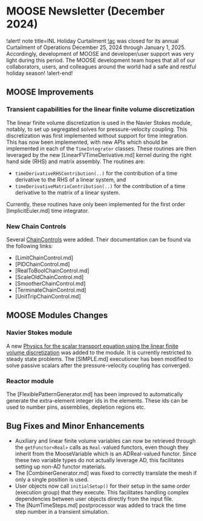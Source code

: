 # MOOSE Newsletter (December 2024)

!alert! note title=INL Holiday Curtailment
[!ac](INL) was closed for its annual Curtailment of Operations December 25, 2024 through January 1, 2025.
Accordingly, development of MOOSE and developer/user support was very light during this period. The
MOOSE development team hopes that all of our collaborators, users, and colleagues around the world
had a safe and restful holiday season!
!alert-end!

## MOOSE Improvements

### Transient capabilities for the linear finite volume discretization

The linear finite volume discretization is used in the Navier Stokes module, notably, to set up segregated solves
for pressure-velocity coupling. This discretization was first implemented without support for time integration.
This has now been implemented, with new APIs which should be implemented in each of the `TimeIntegrator` classes.
These routines are then leveraged by the new [LinearFVTimeDerivative.md] kernel during the right hand side
(RHS) and matrix assembly. The routines are:

- `timeDerivativeRHSContribution(..)` for the contribution of a time derivative to the RHS of a linear system, and
- `timeDerivativeMatrixContribution(..)` for the contribution of a time derivative to the matrix of a linear system.

Currently, these routines have only been implemented for the first order [ImplicitEuler.md] time integrator.

### New Chain Controls

Several [ChainControls](syntax/ChainControls/index.md) were added. Their documentation can be found
via the following links:

- [LimitChainControl.md]
- [PIDChainControl.md]
- [RealToBoolChainControl.md]
- [ScaleOldChainControl.md]
- [SmootherChainControl.md]
- [TerminateChainControl.md]
- [UnitTripChainControl.md]

## MOOSE Modules Changes

### Navier Stokes module

A new [Physics for the scalar transport equation using the linear finite volume discretization](WCNSLinearFVScalarTransportPhysics.md)
was added to the module. It is currently restricted to steady state problems. The [SIMPLE.md] executioner has been modified
to solve passive scalars after the pressure-velocity coupling has converged.

### Reactor module

The [FlexiblePatternGenerator.md] has been improved to automatically generate the extra-element integer ids in the elements.
These ids can be used to number pins, assemblies, depletion regions etc.

## Bug Fixes and Minor Enhancements

- Auxiliary and linear finite volume variables can now be retrieved through the `getFunctor<Real>` calls as `Real-`valued
  functors, even though they inherit from the MooseVariable which is an ADReal-valued functor. Since these two variable
  types do not actually leverage AD, this facilitates setting up non-AD functor materials.
- The [CombinerGenerator.md] was fixed to correctly translate the mesh if only a single position is used.
- User objects now call `initialSetup()` for their setup in the same order (execution group) that they execute. This
  facilitates handling complex dependencies between user objects directly from the input file.
- The [NumTimeSteps.md] postprocessor was added to track the time step number in a transient simulation.
